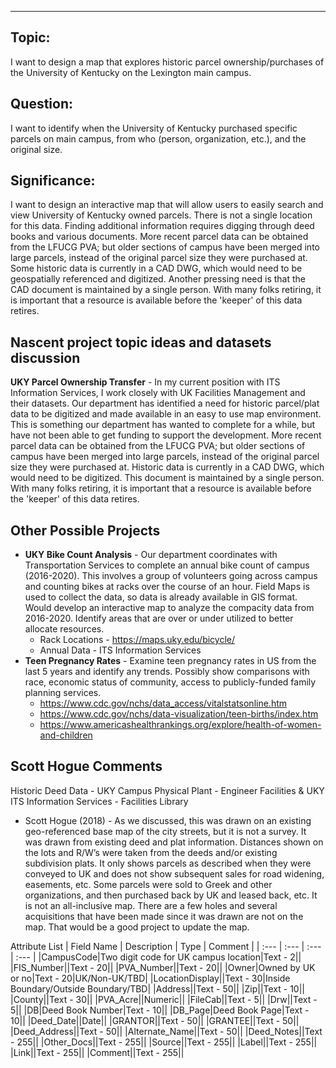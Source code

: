 ---
## Topic: 
I want to design a map that explores historic parcel ownership/purchases of the University of Kentucky on the Lexington main campus. 
## Question: 
I want to identify when the University of Kentucky purchased specific parcels on main campus, from who (person, organization, etc.), and the original size. 
## Significance: 
I want to design an interactive map that will allow users to easily search and view University of Kentucky owned parcels. There is not a single location for this data. Finding additional information requires digging through deed books and various documents. More recent parcel data can be obtained from the LFUCG PVA; but older sections of campus have been merged into large parcels, instead of the original parcel size they were purchased at. Some historic data is currently in a CAD DWG, which would need to be geospatially referenced and digitized. Another pressing need is that the CAD document is maintained by a single person. With many folks retiring, it is important that a resource is available before the 'keeper' of this data retires.

## Nascent project topic ideas and datasets discussion
**UKY Parcel Ownership Transfer** - In my current position with ITS Information Services, I work closely with UK Facilities Management and their datasets. Our department has identified a need for historic parcel/plat data to be digitized and made available in an easy to use map environment. This is something our department has wanted to complete for a while, but have not been able to get funding to support the development. More recent parcel data can be obtained from the LFUCG PVA; but older sections of campus have been merged into large parcels, instead of the original parcel size they were purchased at. Historic data is currently in a CAD DWG, which would need to be digitized. This document is maintained by a single person. With many folks retiring, it is important that a resource is available before the 'keeper' of this data retires.

## Other Possible Projects
- **UKY Bike Count Analysis** - Our department coordinates with Transportation Services to complete an annual bike count of campus (2016-2020). This involves a group of volunteers going across campus and counting bikes at racks over the course of an hour. Field Maps is used to collect the data, so data is already available in GIS format. Would develop an interactive map to analyze the compacity data from 2016-2020. Identify areas that are over or under utilized to better allocate resources. 
  - Rack Locations - https://maps.uky.edu/bicycle/
  - Annual Data - ITS Information Services 
- **Teen Pregnancy Rates** - Examine teen pregnancy rates in US  from the last 5 years and identify any trends. Possibly show comparisons with race, economic status of community, access to publicly-funded family planning services. 
  - https://www.cdc.gov/nchs/data_access/vitalstatsonline.htm
  - https://www.cdc.gov/nchs/data-visualization/teen-births/index.htm
  - https://www.americashealthrankings.org/explore/health-of-women-and-children

## Scott Hogue Comments
Historic Deed Data - UKY Campus Physical Plant - Engineer Facilities & UKY ITS Information Services - Facilities Library
- Scott Hogue (2018) - As we discussed, this was drawn on an existing geo-referenced base map of the city streets, but it is not a survey. It was drawn from existing deed and plat information. Distances shown on the lots and R/W’s were taken from the deeds and/or existing subdivision plats. It only shows parcels as described when they were conveyed to UK and does not show subsequent sales for road widening, easements, etc. Some parcels were sold to Greek and other organizations, and then purchased back by UK and leased back, etc. It is not an all-inclusive map. There are a few holes and several acquisitions that have been made since it was drawn are not on the map. That would be a good project to update the map. 

Attribute List
  | Field Name | Description | Type | Comment |
  | :--- | :--- | :--- | :--- |
  |CampusCode|Two digit code for UK campus location|Text - 2||
  |FIS_Number||Text - 20||
  |PVA_Number||Text - 20||
  |Owner|Owned by UK or no|Text - 20|UK/Non-UK/TBD|
  |LocationDisplay||Text - 30|Inside Boundary/Outside Boundary/TBD|
  |Address||Text - 50||
  |Zip||Text - 10||
  |County||Text - 30||
  |PVA_Acre||Numeric||
  |FileCab||Text - 5||
  |Drw||Text - 5||
  |DB|Deed Book Number|Text - 10||
  |DB_Page|Deed Book Page|Text - 10||
  |Deed_Date||Date||
  |GRANTOR||Text - 50||
  |GRANTEE||Text - 50||
  |Deed_Address||Text - 50||
  |Alternate_Name||Text - 50||
  |Deed_Notes||Text - 255||
  |Other_Docs||Text - 255||
  |Source||Text - 255||
  |Label||Text - 255||
  |Link||Text - 255||
  |Comment||Text - 255||
